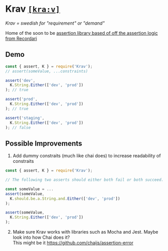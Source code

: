 # Krav [`[kra:v]`](http://lexin.nada.kth.se/sound/v2/217164_1.mp3)

_Krav = swedish for "requirement" or "demand"_

Home of the soon to be [assertion library based of off the assertion logic from Recordari](https://github.com/Olian04/Recordari/issues/39)

## Demo

```js
const { assert, K } = require('Krav');
// assert(someValue, ...constraints)

assert('dev',
  K.String.Either(['dev', 'prod'])
); // true

assert('prod',
  K.String.Either(['dev', 'prod'])
); // true

assert('staging',
  K.String.Either(['dev', 'prod'])
); // false
```

## Possible Improvements

1. Add dummy constraits (much like chai does) to increase readability of constraits
```js
const { assert, K } = require('Krav');

// The following two asserts should either both fail or both succeed.

const someValue = ...
assert(someValue,
  K.should.be.a.String.and.Either(['dev', 'prod'])
);

assert(someValue,
  K.String.Either(['dev', 'prod'])
);
```

2. Make sure Krav works with libraries such as Mocha and Jest. Maybe look into how Chai does it? <br>
This might be it https://github.com/chaijs/assertion-error

